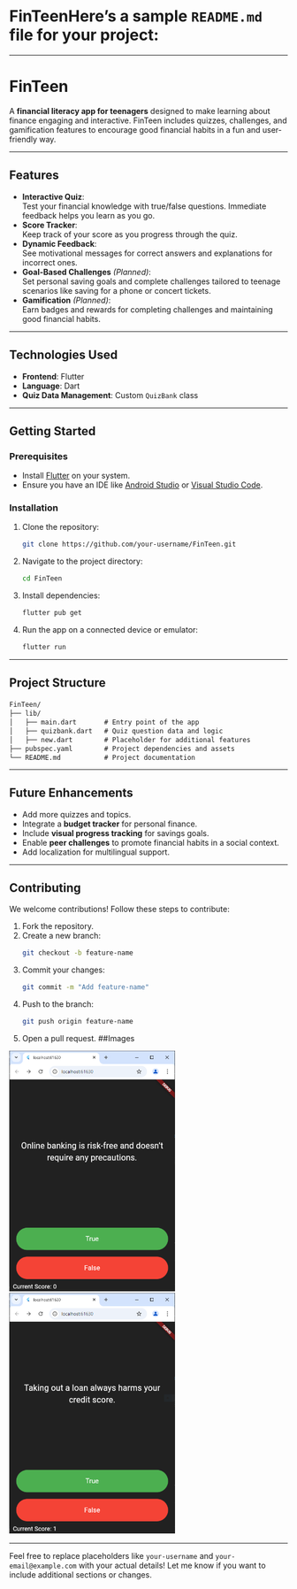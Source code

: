 # FinTeenHere’s a sample `README.md` file for your project:

---

# **FinTeen**  
A **financial literacy app for teenagers** designed to make learning about finance engaging and interactive. FinTeen includes quizzes, challenges, and gamification features to encourage good financial habits in a fun and user-friendly way.

---

## **Features**
- **Interactive Quiz**:  
  Test your financial knowledge with true/false questions. Immediate feedback helps you learn as you go.  
- **Score Tracker**:  
  Keep track of your score as you progress through the quiz.  
- **Dynamic Feedback**:  
  See motivational messages for correct answers and explanations for incorrect ones.  
- **Goal-Based Challenges** *(Planned)*:  
  Set personal saving goals and complete challenges tailored to teenage scenarios like saving for a phone or concert tickets.  
- **Gamification** *(Planned)*:  
  Earn badges and rewards for completing challenges and maintaining good financial habits.

---

## **Technologies Used**
- **Frontend**: Flutter  
- **Language**: Dart  
- **Quiz Data Management**: Custom `QuizBank` class  

---

## **Getting Started**

### Prerequisites
- Install [Flutter](https://flutter.dev/docs/get-started/install) on your system.
- Ensure you have an IDE like [Android Studio](https://developer.android.com/studio) or [Visual Studio Code](https://code.visualstudio.com/).

### Installation
1. Clone the repository:  
   ```bash
   git clone https://github.com/your-username/FinTeen.git
   ```
2. Navigate to the project directory:  
   ```bash
   cd FinTeen
   ```
3. Install dependencies:  
   ```bash
   flutter pub get
   ```
4. Run the app on a connected device or emulator:  
   ```bash
   flutter run
   ```

---

## **Project Structure**
```
FinTeen/
├── lib/
│   ├── main.dart       # Entry point of the app
│   ├── quizbank.dart   # Quiz question data and logic
│   ├── new.dart        # Placeholder for additional features
├── pubspec.yaml        # Project dependencies and assets
└── README.md           # Project documentation
```

---

## **Future Enhancements**
- Add more quizzes and topics.
- Integrate a **budget tracker** for personal finance.
- Include **visual progress tracking** for savings goals.
- Enable **peer challenges** to promote financial habits in a social context.
- Add localization for multilingual support.

---

## **Contributing**
We welcome contributions! Follow these steps to contribute:  
1. Fork the repository.  
2. Create a new branch:  
   ```bash
   git checkout -b feature-name
   ```
3. Commit your changes:  
   ```bash
   git commit -m "Add feature-name"
   ```
4. Push to the branch:  
   ```bash
   git push origin feature-name
   ```
5. Open a pull request.
##Images
<img src="img1.PNG" alt="quiz" width="300"/>
<img src="img2.PNG" alt="quiz" width="300"/>


---

Feel free to replace placeholders like `your-username` and `your-email@example.com` with your actual details! Let me know if you want to include additional sections or changes.
